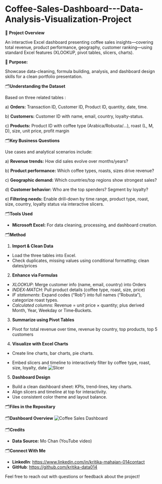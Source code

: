 # Coffee-Sales-Dashboard---Data-Analysis-Visualization-Project

🧭 **Project Overview**
   
An interactive Excel dashboard presenting coffee sales insights—covering total revenue, product performance, geography, customer ranking—using standard Excel features (XLOOKUP, pivot tables, slicers, charts).

🎯 **Purpose:** 

Showcase data-cleaning, formula building, analysis, and dashboard design skills for a clean portfolio presentation.

🗂️**Understanding the Dataset**

Based on three related tables :

a) **Orders:** Transaction ID, Customer ID, Product ID, quantity, date, time.

b) **Customers:** Customer ID with name, email, country, loyalty-status.

c) **Products:** Product ID with coffee type (Arabica/Robusta/…), roast (L, M, D), size, unit price, profit margin

🗂️**Key Business Questions**

Use cases and analytical scenarios include:

a) **Revenue trends:** How did sales evolve over months/years?

b) **Product performance:** Which coffee types, roasts, sizes drive revenue?

c) **Geographic demand:** Which countries/top regions show strongest sales?

d) **Customer behavior:** Who are the top spenders? Segment by loyalty?

e) **Filtering needs:** Enable drill-down by time range, product type, roast, size, country, loyalty status via interactive slicers.

🗂️**Tools Used**

- **Microsoft Excel:** For data cleaning, processing, and dashboard creation.

🗂️**Method**

1) **Import & Clean Data**

- Load the three tables into Excel.
- Check duplicates, missing values using conditional formatting; clean dates/prices

2) **Enhance via Formulas**

 - _XLOOKUP_: Merge customer info (name, email, country) into Orders
 - _INDEX‑MATCH_: Pull product details (coffee type, roast, size, price)
 - _IF statements_: Expand codes (“Rob”) into full names (“Robusta”), categorize roast types.
 - _Calculated columns_: Revenue = unit price × quantity; plus derived Month, Year, Weekday or Time‑Buckets.

3) **Summarize using Pivot Tables**

 - Pivot for total revenue over time, revenue by country, top products, top 5 customers

4) **Visualize with Excel Charts**

 - Create line charts, bar charts, pie charts.
   
 - Embed slicers and timeline to interactively filter by coffee type, roast, size, loyalty, date
   ![Slicer](https://github.com/user-attachments/assets/78f2cff7-3d1d-47f1-a0b3-aafef73ed11a)


5) **Dashboard Design**

 - Build a clean dashboard sheet: KPIs, trend-lines, key charts.
 - Align slicers and timeline at top for interactivity.
 - Use consistent color theme and layout balance.

🗂️**Files in the Repositary**

🗂️**Dashboard Overview**
![Coffee Sales Dashboard](https://github.com/user-attachments/assets/ec48d0fc-bda4-43ef-a224-bc40792328fe)

🗂️**Credits**

 - **Data Source:** Mo Chan (YouTube video)

🗂️**Connect With Me**

- **LinkedIn**: https://www.linkedin.com/in/kritika-mahajan-014contact
- **GitHub**: https://github.com/kritika-data014

Feel free to reach out with questions or feedback about the project!






  


